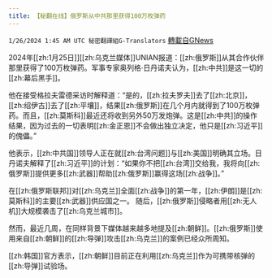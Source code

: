 ```yaml
---
title: 【秘翻在线】俄罗斯从中共那里获得100万枚弹药
---
```

`1/26/2024 1:45 AM UTC 秘密翻譯組G-Translators` [轉載自GNews](https://gnews.org/articles/2254314)

2024年[[zh:1月25日]][[zh:乌克兰媒体]]UNIAN报道：[[zh:俄罗斯]]从其合作伙伴那里获得了100万枚弹药。军事专家奥列格·日丹诺夫认为，[[zh:中共]]是这一切的[[zh:幕后黑手]]。

他在接受格拉夫雷德采访时解释道：“是的，[[zh:拉夫罗夫]]去了[[zh:北京]]，[[zh:绍伊古]]去了[[zh:平壤]]，结果[[zh:俄罗斯]]在几个月内就得到了100万枚弹药。而且，[[zh:莫斯科]]最近还将收到另外50万发炮弹。这是[[zh:中共]]的操作结果，因为过去的一切表明[[zh:金正恩]]不会做出独立决定，他只是[[zh:习近平]]的傀儡。”

他表示，[[zh:中共国]]领导人正在就[[zh:台湾问题]]与[[zh:美国]]明确其立场。日丹诺夫解释了[[zh:习近平]]的计划：“如果你不把[[zh:台湾]]交给我，我将向[[zh:俄罗斯]]提供更多[[zh:武器]]帮助[[zh:俄罗斯]]赢得这场[[zh:战争]]。”

在[[zh:俄罗斯联邦]]对[[zh:乌克兰]]全面[[zh:战争]]的第一年，[[zh:伊朗]]是[[zh:莫斯科]]的主要[[zh:武器]]供应国之一。 随后，[[zh:俄罗斯]]侵略者用[[zh:无人机]]大规模袭击了[[zh:乌克兰城市]]。

然而，最近几周，在同样背景下媒体越来越多地提及[[zh:朝鲜]]。[[zh:俄罗斯]]使用来自[[zh:朝鲜]]的[[zh:导弹]]攻击[[zh:乌克兰]]的案例已经众所周知。

[[zh:韩国]]官方表示，[[zh:朝鲜]]目前正在利用[[zh:乌克兰]]作为可携带核弹的[[zh:导弹]]试验场。
